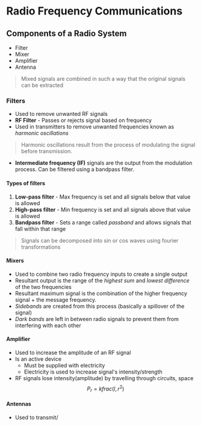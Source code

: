 # Radio Frequency Communications
## Components of a Radio System
- Filter
- Mixer
- Amplifier
- Antenna
> Mixed signals are combined in such a way that the original signals can be extracted

### Filters
- Used to remove unwanted RF signals
- **RF Filter** - Passes or rejects signal based on frequency
- Used in transmitters to remove unwanted frequencies known as *harmonic oscillations*
> Harmonic oscillations result from the process of modulating the signal before transmission.
- **Intermediate frequency (IF)** signals are the output from the modulation process. Can be filtered using a bandpass filter.
#### Types of filters
1. **Low-pass filter** - Max frequency is set and all signals below that value is allowed
2. **High-pass filter** - Min frequency is set and all signals above that value is allowed
3. **Bandpass filter** - Sets a range called *passband*  and allows signals that fall within that range

> Signals can be decomposed into sin or cos waves using fourier transformations


#### Mixers
- Used to combine two radio frequency inputs to create a single output
- Resultant output is the range of the *highest sum* and *lowest difference* of the two frequencies
- Resultant maximum signal is the combination of the higher frequency signal + the message frequency. 
- *Sidebands* are created from this process (basically a spillover of the signal)
- *Dark bands* are left in between radio signals to prevent them from interfering with each other

#### Amplifier
- Used to increase the amplitude of an RF signal
- Is an active device
	- Must be supplied with electricity
	- Electricity is used to increase signal's intensity/strength
- RF signals lose intensity(amplitude) by travelling through circuits, space
$$
P_r = k{frac(l,r^2})
$$

#### Antennas
- Used to transmit/